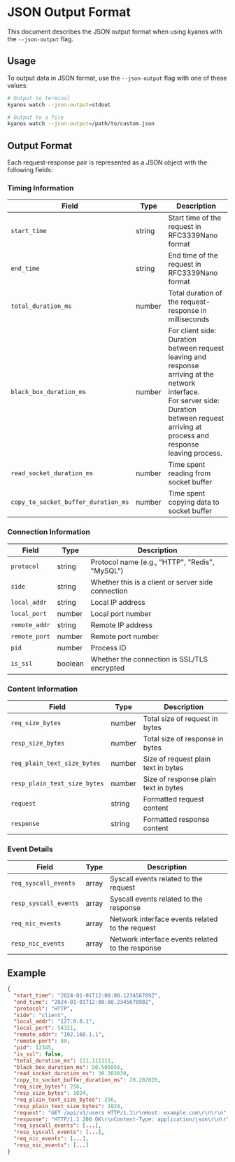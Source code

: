 # JSON Output Format

This document describes the JSON output format when using kyanos with the
`--json-output` flag.

## Usage

To output data in JSON format, use the `--json-output` flag with one of these
values:

```bash
# Output to terminal
kyanos watch --json-output=stdout

# Output to a file
kyanos watch --json-output=/path/to/custom.json
```

## Output Format

Each request-response pair is represented as a JSON object with the following
fields:

### Timing Information

| Field                               | Type   | Description                                                                                                                                                                                       |
| ----------------------------------- | ------ | ------------------------------------------------------------------------------------------------------------------------------------------------------------------------------------------------- |
| `start_time`                        | string | Start time of the request in RFC3339Nano format                                                                                                                                                   |
| `end_time`                          | string | End time of the request in RFC3339Nano format                                                                                                                                                     |
| `total_duration_ms`                 | number | Total duration of the request-response in milliseconds                                                                                                                                            |
| `black_box_duration_ms`             | number | For client side: Duration between request leaving and response arriving at the network interface.<br> For server side: Duration between request arriving at process and response leaving process. |
| `read_socket_duration_ms`           | number | Time spent reading from socket buffer                                                                                                                                                             |
| `copy_to_socket_buffer_duration_ms` | number | Time spent copying data to socket buffer                                                                                                                                                          |

### Connection Information

| Field         | Type    | Description                                        |
| ------------- | ------- | -------------------------------------------------- |
| `protocol`    | string  | Protocol name (e.g., "HTTP", "Redis", "MySQL")     |
| `side`        | string  | Whether this is a client or server side connection |
| `local_addr`  | string  | Local IP address                                   |
| `local_port`  | number  | Local port number                                  |
| `remote_addr` | string  | Remote IP address                                  |
| `remote_port` | number  | Remote port number                                 |
| `pid`         | number  | Process ID                                         |
| `is_ssl`      | boolean | Whether the connection is SSL/TLS encrypted        |

### Content Information

| Field                        | Type   | Description                          |
| ---------------------------- | ------ | ------------------------------------ |
| `req_size_bytes`             | number | Total size of request in bytes       |
| `resp_size_bytes`            | number | Total size of response in bytes      |
| `req_plain_text_size_bytes`  | number | Size of request plain text in bytes  |
| `resp_plain_text_size_bytes` | number | Size of response plain text in bytes |
| `request`                    | string | Formatted request content            |
| `response`                   | string | Formatted response content           |

### Event Details

| Field                 | Type  | Description                                      |
| --------------------- | ----- | ------------------------------------------------ |
| `req_syscall_events`  | array | Syscall events related to the request            |
| `resp_syscall_events` | array | Syscall events related to the response           |
| `req_nic_events`      | array | Network interface events related to the request  |
| `resp_nic_events`     | array | Network interface events related to the response |

## Example

```json
{
  "start_time": "2024-01-01T12:00:00.123456789Z",
  "end_time": "2024-01-01T12:00:00.234567890Z",
  "protocol": "HTTP",
  "side": "client",
  "local_addr": "127.0.0.1",
  "local_port": 54321,
  "remote_addr": "192.168.1.1",
  "remote_port": 80,
  "pid": 12345,
  "is_ssl": false,
  "total_duration_ms": 111.111111,
  "black_box_duration_ms": 50.505050,
  "read_socket_duration_ms": 30.303030,
  "copy_to_socket_buffer_duration_ms": 20.202020,
  "req_size_bytes": 256,
  "resp_size_bytes": 1024,
  "req_plain_text_size_bytes": 256,
  "resp_plain_text_size_bytes": 1024,
  "request": "GET /api/v1/users HTTP/1.1\r\nHost: example.com\r\n\r\n",
  "response": "HTTP/1.1 200 OK\r\nContent-Type: application/json\r\n\r\n{\"status\":\"success\"}",
  "req_syscall_events": [...],
  "resp_syscall_events": [...],
  "req_nic_events": [...],
  "resp_nic_events": [...]
}
```
